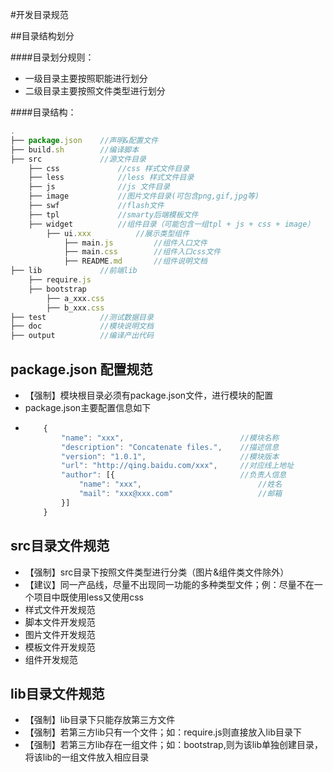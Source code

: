 #开发目录规范

##目录结构划分

####目录划分规则：

* 一级目录主要按照职能进行划分
* 二级目录主要按照文件类型进行划分

####目录结构：

```javascript
.
├── package.json    //声明&配置文件
├── build.sh        //编译脚本
├── src             //源文件目录
    ├── css             //css 样式文件目录
    ├── less            //less 样式文件目录
    ├── js              //js 文件目录
    ├── image           //图片文件目录(可包含png,gif,jpg等)
    ├── swf             //flash文件
    ├── tpl             //smarty后端模板文件
    ├── widget          //组件目录（可能包含一组tpl + js + css + image）
        ├── ui.xxx          //展示类型组件
            ├── main.js         //组件入口文件
            ├── main.css        //组件入口css文件
            ├── README.md       //组件说明文档
├── lib             //前端lib
    ├── require.js
    ├── bootstrap
        ├── a_xxx.css
        ├── b_xxx.css
├── test            //测试数据目录
├── doc             //模块说明文档
├── output          //编译产出代码
```

## package.json  配置规范
* 【强制】模块根目录必须有package.json文件，进行模块的配置
* package.json主要配置信息如下
* 
    ```javascript
        {
            "name": "xxx",                          //模块名称
            "description": "Concatenate files.",    //描述信息
            "version": "1.0.1",                     //模块版本
            "url": "http://qing.baidu.com/xxx",     //对应线上地址
            "author": [{                            //负责人信息
                "name": "xxx",                          //姓名
                "mail": "xxx@xxx.com"                   //邮箱
            }]
        }
    ```

## src目录文件规范
* 【强制】src目录下按照文件类型进行分类（图片&组件类文件除外）
* 【建议】同一产品线，尽量不出现同一功能的多种类型文件；例：尽量不在一个项目中既使用less又使用css
* 样式文件开发规范
* 脚本文件开发规范
* 图片文件开发规范
* 模板文件开发规范
* 组件开发规范

## lib目录文件规范
* 【强制】lib目录下只能存放第三方文件
* 【强制】若第三方lib只有一个文件；如：require.js则直接放入lib目录下
* 【强制】若第三方lib存在一组文件；如：bootstrap,则为该lib单独创建目录，将该lib的一组文件放入相应目录
